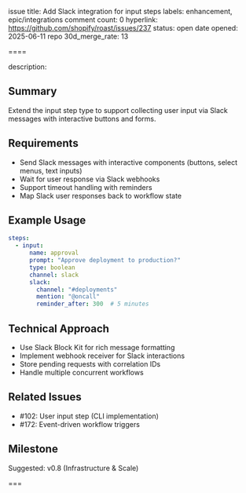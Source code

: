 issue title: Add Slack integration for input steps
labels: enhancement, epic/integrations
comment count: 0
hyperlink: https://github.com/shopify/roast/issues/237
status: open
date opened: 2025-06-11
repo 30d_merge_rate: 13

====

description:
## Summary
Extend the input step type to support collecting user input via Slack messages with interactive buttons and forms.

## Requirements
- Send Slack messages with interactive components (buttons, select menus, text inputs)
- Wait for user response via Slack webhooks
- Support timeout handling with reminders
- Map Slack user responses back to workflow state

## Example Usage
```yaml
steps:
  - input:
      name: approval
      prompt: "Approve deployment to production?"
      type: boolean
      channel: slack
      slack:
        channel: "#deployments"
        mention: "@oncall"
        reminder_after: 300  # 5 minutes
```

## Technical Approach
- Use Slack Block Kit for rich message formatting
- Implement webhook receiver for Slack interactions
- Store pending requests with correlation IDs
- Handle multiple concurrent workflows

## Related Issues
- #102: User input step (CLI implementation)
- #172: Event-driven workflow triggers

## Milestone
Suggested: v0.8 (Infrastructure & Scale)

===
